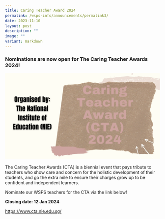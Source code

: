 ```yaml
---
title: Caring Teacher Award 2024
permalink: /wsps-info/announcements/permalink3/
date: 2023-11-10
layout: post
description: ""
image: ""
variant: markdown
---
```

### Nominations are now open for The Caring Teacher Awards 2024!


![](/images/CTA_2024.png)



The Caring Teacher Awards (CTA) is a biennial event that pays tribute to teachers who show care and concern for the holistic development of their students, and go the extra mile to ensure their charges grow up to be confident and independent learners. 

Nominate our WSPS teachers for the CTA via the link below! 

**Closing date: 12 Jan 2024**

https://www.cta.nie.edu.sg/
